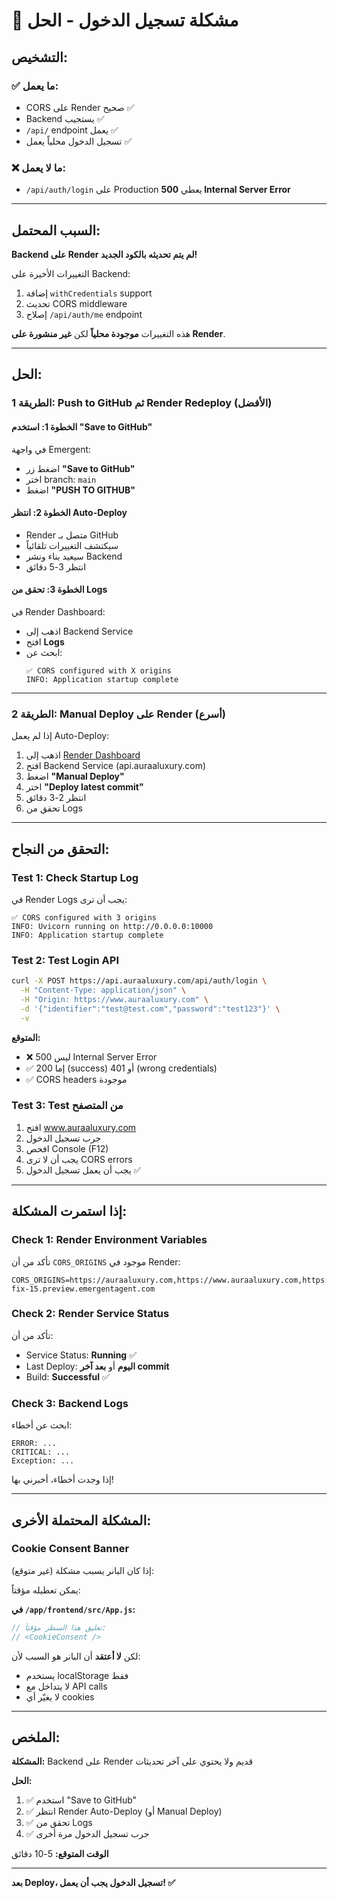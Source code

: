 # 🚨 مشكلة تسجيل الدخول - الحل

## التشخيص:

### ✅ ما يعمل:
- CORS على Render صحيح ✅
- Backend يستجيب ✅
- `/api/` endpoint يعمل ✅
- تسجيل الدخول محلياً يعمل ✅

### ❌ ما لا يعمل:
- `/api/auth/login` على Production يعطي **500 Internal Server Error**

---

## السبب المحتمل:

**Backend على Render لم يتم تحديثه بالكود الجديد!**

التغييرات الأخيرة على Backend:
1. إضافة `withCredentials` support
2. تحديث CORS middleware
3. إصلاح `/api/auth/me` endpoint

هذه التغييرات **موجودة محلياً** لكن **غير منشورة على Render**.

---

## الحل:

### الطريقة 1: Push to GitHub ثم Render Redeploy (الأفضل)

#### الخطوة 1: استخدم "Save to GitHub"
في واجهة Emergent:
- اضغط زر **"Save to GitHub"**
- اختر branch: `main`
- اضغط **"PUSH TO GITHUB"**

#### الخطوة 2: انتظر Auto-Deploy
- Render متصل بـ GitHub
- سيكتشف التغييرات تلقائياً
- سيعيد بناء ونشر Backend
- انتظر 3-5 دقائق

#### الخطوة 3: تحقق من Logs
في Render Dashboard:
- اذهب إلى Backend Service
- افتح **Logs**
- ابحث عن:
  ```
  ✅ CORS configured with X origins
  INFO: Application startup complete
  ```

---

### الطريقة 2: Manual Deploy على Render (أسرع)

إذا لم يعمل Auto-Deploy:

1. اذهب إلى [Render Dashboard](https://dashboard.render.com)
2. افتح Backend Service (api.auraaluxury.com)
3. اضغط **"Manual Deploy"**
4. اختر **"Deploy latest commit"**
5. انتظر 2-3 دقائق
6. تحقق من Logs

---

## التحقق من النجاح:

### Test 1: Check Startup Log
في Render Logs يجب أن ترى:
```
✅ CORS configured with 3 origins
INFO: Uvicorn running on http://0.0.0.0:10000
INFO: Application startup complete
```

### Test 2: Test Login API
```bash
curl -X POST https://api.auraaluxury.com/api/auth/login \
  -H "Content-Type: application/json" \
  -H "Origin: https://www.auraaluxury.com" \
  -d '{"identifier":"test@test.com","password":"test123"}' \
  -v
```

**المتوقع:**
- ❌ ليس 500 Internal Server Error
- ✅ إما 200 (success) أو 401 (wrong credentials)
- ✅ CORS headers موجودة

### Test 3: Test من المتصفح
1. افتح www.auraaluxury.com
2. جرب تسجيل الدخول
3. افحص Console (F12)
4. يجب أن لا ترى CORS errors
5. يجب أن يعمل تسجيل الدخول ✅

---

## إذا استمرت المشكلة:

### Check 1: Render Environment Variables
تأكد من أن `CORS_ORIGINS` موجود في Render:
```
CORS_ORIGINS=https://auraaluxury.com,https://www.auraaluxury.com,https://api.auraaluxury.com,https://cors-fix-15.preview.emergentagent.com
```

### Check 2: Render Service Status
تأكد من أن:
- Service Status: **Running** ✅
- Last Deploy: **اليوم** أو **بعد آخر commit**
- Build: **Successful** ✅

### Check 3: Backend Logs
ابحث عن أخطاء:
```
ERROR: ...
CRITICAL: ...
Exception: ...
```

إذا وجدت أخطاء، أخبرني بها!

---

## المشكلة المحتملة الأخرى:

### Cookie Consent Banner
إذا كان البانر يسبب مشكلة (غير متوقع):

يمكن تعطيله مؤقتاً:

**في `/app/frontend/src/App.js`:**
```javascript
// تعليق هذا السطر مؤقتاً:
// <CookieConsent />
```

لكن **لا أعتقد** أن البانر هو السبب لأن:
- يستخدم localStorage فقط
- لا يتداخل مع API calls
- لا يغيّر أي cookies

---

## الملخص:

**المشكلة:** Backend على Render قديم ولا يحتوي على آخر تحديثات

**الحل:**
1. ✅ استخدم "Save to GitHub"
2. ✅ انتظر Render Auto-Deploy (أو Manual Deploy)
3. ✅ تحقق من Logs
4. ✅ جرب تسجيل الدخول مرة أخرى

**الوقت المتوقع:** 5-10 دقائق

---

**بعد Deploy، تسجيل الدخول يجب أن يعمل! ✅**

